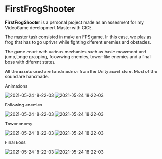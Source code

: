 # FirstFrogShooter

**FirstFrogShooter** is a personal project made as an assesment for my VideoGame development Master with CICE.

The master task consisted in make an FPS game. In this case, we play as frog that has to go upriver while fighting diferent enemies and obstacles.

The game count with various mechanics such as basic movement and jump,tonge grapping, folowwing enemies, tower-like enemies and a final boss with diferent states.

All the assets used are handmade or from the Unity asset store. 
Most of the sound are handmade.

Animations

![2021-05-24 18-22-03](https://user-images.githubusercontent.com/8351520/119688092-fa866800-be47-11eb-9495-1eba2b549776.gif)
![2021-05-24 18-22-03](https://user-images.githubusercontent.com/8351520/119687228-51d80880-be47-11eb-8b29-887b41568028.gif)

Following enemies

![2021-05-24 18-22-03](https://user-images.githubusercontent.com/8351520/119687442-82b83d80-be47-11eb-91d1-bbfb3cdf7420.gif)
![2021-05-24 18-22-03](https://user-images.githubusercontent.com/8351520/119689144-e55e0900-be48-11eb-80f2-576a42cb5a1e.gif)

Tower enemy 

![2021-05-24 18-22-03](https://user-images.githubusercontent.com/8351520/119687722-b4c99f80-be47-11eb-9578-771c01fd4453.gif)
![2021-05-24 18-22-03](https://user-images.githubusercontent.com/8351520/119686009-31f41500-be46-11eb-9518-e404e5daaaea.gif)

Final Boss 

![2021-05-24 18-22-03](https://user-images.githubusercontent.com/8351520/119689525-37069380-be49-11eb-9f8e-fde1e7978a5e.gif)
![2021-05-24 18-22-03](https://user-images.githubusercontent.com/8351520/119689977-98c6fd80-be49-11eb-931e-02aca9e0a3e2.gif)

